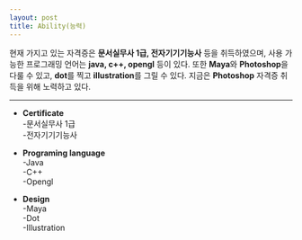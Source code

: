```yaml
---
layout: post
title: Ability(능력)
---
```


현재 가지고 있는 자격증은 <strong>문서실무사 1급, 전자기기기능사</strong> 등을 취득하였으며, 사용 가능한 프로그래밍 언어는 <strong>java, c++, opengl</strong> 등이 있다.
또한 <strong>Maya</strong>와 <strong>Photoshop</strong>을 다룰 수 있고, <strong>dot</strong>를 찍고 <strong>illustration</strong>를 그릴 수 있다.
지금은 <strong>Photoshop</strong> 자격증 취득을 위해 노력하고 있다.

---

- <strong>Certificate</strong><br>
-문서실무사 1급<br>
-전자기기기능사

- <strong>Programing language</strong><br>
-Java<br>
-C++<br>
-Opengl

- <strong>Design</strong><br>
-Maya<br>
-Dot<br>
-Illustration